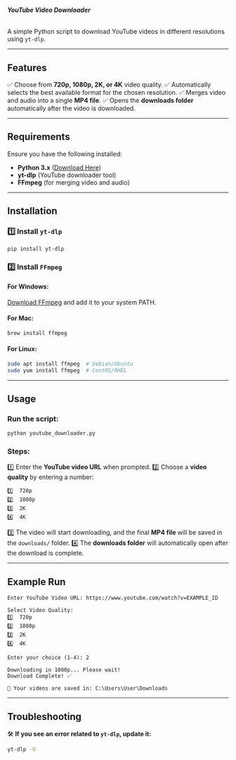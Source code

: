 ###### **YouTube Video Downloader**

A simple Python script to download YouTube videos in different resolutions using `yt-dlp`.

---

## **Features**

✅ Choose from **720p, 1080p, 2K, or 4K** video quality.
✅ Automatically selects the best available format for the chosen resolution.
✅ Merges video and audio into a single **MP4 file**.
✅ Opens the **downloads folder** automatically after the video is downloaded.

---

## **Requirements**

Ensure you have the following installed:

- **Python 3.x** ([Download Here](https://www.python.org/downloads/))
- **yt-dlp** (YouTube downloader tool)
- **FFmpeg** (for merging video and audio)

---

## **Installation**

### **1️⃣ Install `yt-dlp`**

```sh
pip install yt-dlp
```

### **2️⃣ Install `FFmpeg`**

#### **For Windows**:

[Download FFmpeg](https://ffmpeg.org/download.html) and add it to your system PATH.

#### **For Mac**:

```sh
brew install ffmpeg
```

#### **For Linux**:

```sh
sudo apt install ffmpeg  # Debian/Ubuntu
sudo yum install ffmpeg  # CentOS/RHEL
```

---

## **Usage**

### **Run the script**:

```sh
python youtube_downloader.py
```

### **Steps:**

1️⃣ Enter the **YouTube video URL** when prompted.
2️⃣ Choose a **video quality** by entering a number:

```
1️⃣  720p
2️⃣  1080p
3️⃣  2K
4️⃣  4K
```

3️⃣ The video will start downloading, and the final **MP4 file** will be saved in the `downloads/` folder.
4️⃣ The **downloads folder** will automatically open after the download is complete.

---

## **Example Run**

```
Enter YouTube Video URL: https://www.youtube.com/watch?v=EXAMPLE_ID

Select Video Quality:
1️⃣  720p
2️⃣  1080p
3️⃣  2K
4️⃣  4K

Enter your choice (1-4): 2

Downloading in 1080p... Please wait!
Download Complete! ✅

📂 Your videos are saved in: C:\Users\User\Downloads
```

---

## **Troubleshooting**

🛠 **If you see an error related to `yt-dlp`, update it:**

```sh
yt-dlp -U
```

